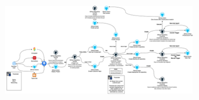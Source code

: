 ![Architecture](../Chapter%206:%20Enterprise%20Usage/platform-high-level-picture-automation.drawio.png)